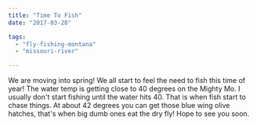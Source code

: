 ```yaml
---
title: "Time To Fish"
date: "2017-03-28"

tags: 
  - "fly-fishing-montana"
  - "missouri-river"

---
```


We are moving into spring! We all start to feel the need to fish this time of year! The water temp is getting close to 40 degrees on the Mighty Mo. I usually don't start fishing until the water hits 40. That is when fish start to chase things. At about 42 degrees you can get those blue wing olive hatches, that's when big dumb ones eat the dry fly! Hope to see you soon.
